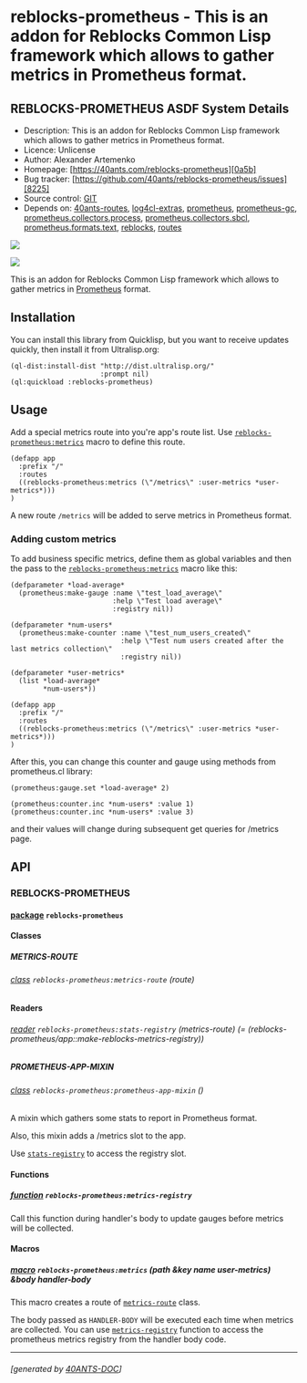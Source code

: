 <a id="x-28REBLOCKS-PROMETHEUS-DOCS-2FINDEX-3A-40README-2040ANTS-DOC-2FLOCATIVES-3ASECTION-29"></a>

# reblocks-prometheus - This is an addon for Reblocks Common Lisp framework which allows to gather metrics in Prometheus format.

<a id="reblocks-prometheus-asdf-system-details"></a>

## REBLOCKS-PROMETHEUS ASDF System Details

* Description: This is an addon for Reblocks Common Lisp framework which allows to gather metrics in Prometheus format.
* Licence: Unlicense
* Author: Alexander Artemenko
* Homepage: [https://40ants.com/reblocks-prometheus][0a5b]
* Bug tracker: [https://github.com/40ants/reblocks-prometheus/issues][8225]
* Source control: [GIT][d447]
* Depends on: [40ants-routes][25b9], [log4cl-extras][691c], [prometheus][14fa], [prometheus-gc][8b12], [prometheus.collectors.process][563a], [prometheus.collectors.sbcl][a01b], [prometheus.formats.text][b66b], [reblocks][184b], [routes][48e8]

[![](https://github-actions.40ants.com/40ants/reblocks-prometheus/matrix.svg?only=ci.run-tests)][1638]

![](http://quickdocs.org/badge/reblocks-prometheus.svg)

This is an addon for Reblocks Common Lisp framework which allows to gather
metrics in [Prometheus][df56] format.

<a id="x-28REBLOCKS-PROMETHEUS-DOCS-2FINDEX-3A-3A-40INSTALLATION-2040ANTS-DOC-2FLOCATIVES-3ASECTION-29"></a>

## Installation

You can install this library from Quicklisp, but you want to receive updates quickly, then install it from Ultralisp.org:

```
(ql-dist:install-dist "http://dist.ultralisp.org/"
                      :prompt nil)
(ql:quickload :reblocks-prometheus)
```
<a id="x-28REBLOCKS-PROMETHEUS-DOCS-2FINDEX-3A-3A-40USAGE-2040ANTS-DOC-2FLOCATIVES-3ASECTION-29"></a>

## Usage

Add a special metrics route into you're app's route list. Use [`reblocks-prometheus:metrics`][7ea2] macro to define this route.

```
(defapp app
  :prefix "/"
  :routes
  ((reblocks-prometheus:metrics (\"/metrics\" :user-metrics *user-metrics*)))
)
```
A new route `/metrics` will be added to serve metrics in Prometheus format.

<a id="adding-custom-metrics"></a>

### Adding custom metrics

To add business specific metrics, define them as global variables
and then the pass to the [`reblocks-prometheus:metrics`][7ea2] macro like this:

```
(defparameter *load-average*
  (prometheus:make-gauge :name \"test_load_average\"
                         :help \"Test load average\"
                         :registry nil))

(defparameter *num-users*
  (prometheus:make-counter :name \"test_num_users_created\"
                           :help \"Test num users created after the last metrics collection\"
                           :registry nil))

(defparameter *user-metrics*
  (list *load-average*
        *num-users*))

(defapp app
  :prefix "/"
  :routes
  ((reblocks-prometheus:metrics (\"/metrics\" :user-metrics *user-metrics*)))
)
```
After this, you can change this counter and gauge using methods from prometheus.cl library:

```
(prometheus:gauge.set *load-average* 2)

(prometheus:counter.inc *num-users* :value 1)
(prometheus:counter.inc *num-users* :value 3)
```
and their values will change during subsequent get queries for /metrics page.

<a id="x-28REBLOCKS-PROMETHEUS-DOCS-2FINDEX-3A-3A-40API-2040ANTS-DOC-2FLOCATIVES-3ASECTION-29"></a>

## API

<a id="x-28REBLOCKS-PROMETHEUS-DOCS-2FINDEX-3A-3A-40REBLOCKS-PROMETHEUS-3FPACKAGE-2040ANTS-DOC-2FLOCATIVES-3ASECTION-29"></a>

### REBLOCKS-PROMETHEUS

<a id="x-28-23A-28-2819-29-20BASE-CHAR-20-2E-20-22REBLOCKS-PROMETHEUS-22-29-20PACKAGE-29"></a>

#### [package](0f57) `reblocks-prometheus`

<a id="x-28REBLOCKS-PROMETHEUS-DOCS-2FINDEX-3A-3A-7C-40REBLOCKS-PROMETHEUS-3FClasses-SECTION-7C-2040ANTS-DOC-2FLOCATIVES-3ASECTION-29"></a>

#### Classes

<a id="x-28REBLOCKS-PROMETHEUS-DOCS-2FINDEX-3A-3A-40REBLOCKS-PROMETHEUS-24METRICS-ROUTE-3FCLASS-2040ANTS-DOC-2FLOCATIVES-3ASECTION-29"></a>

##### METRICS-ROUTE

<a id="x-28REBLOCKS-PROMETHEUS-3AMETRICS-ROUTE-20CLASS-29"></a>

###### [class](1ffa) `reblocks-prometheus:metrics-route` (route)

**Readers**

<a id="x-28REBLOCKS-PROMETHEUS-3ASTATS-REGISTRY-20-2840ANTS-DOC-2FLOCATIVES-3AREADER-20REBLOCKS-PROMETHEUS-3AMETRICS-ROUTE-29-29"></a>

###### [reader](c30f) `reblocks-prometheus:stats-registry` (metrics-route) (= (reblocks-prometheus/app::make-reblocks-metrics-registry))

<a id="x-28REBLOCKS-PROMETHEUS-DOCS-2FINDEX-3A-3A-40REBLOCKS-PROMETHEUS-24PROMETHEUS-APP-MIXIN-3FCLASS-2040ANTS-DOC-2FLOCATIVES-3ASECTION-29"></a>

##### PROMETHEUS-APP-MIXIN

<a id="x-28REBLOCKS-PROMETHEUS-3APROMETHEUS-APP-MIXIN-20CLASS-29"></a>

###### [class](8263) `reblocks-prometheus:prometheus-app-mixin` ()

A mixin which gathers some stats to report in Prometheus format.

Also, this mixin adds a /metrics slot to the app.

Use [`stats-registry`][b2a2] to access the registry slot.

<a id="x-28REBLOCKS-PROMETHEUS-DOCS-2FINDEX-3A-3A-7C-40REBLOCKS-PROMETHEUS-3FFunctions-SECTION-7C-2040ANTS-DOC-2FLOCATIVES-3ASECTION-29"></a>

#### Functions

<a id="x-28REBLOCKS-PROMETHEUS-3AMETRICS-REGISTRY-20FUNCTION-29"></a>

##### [function](f102) `reblocks-prometheus:metrics-registry`

Call this function during handler's body to update gauges before metrics will be collected.

<a id="x-28REBLOCKS-PROMETHEUS-DOCS-2FINDEX-3A-3A-7C-40REBLOCKS-PROMETHEUS-3FMacros-SECTION-7C-2040ANTS-DOC-2FLOCATIVES-3ASECTION-29"></a>

#### Macros

<a id="x-28REBLOCKS-PROMETHEUS-3AMETRICS-20-2840ANTS-DOC-2FLOCATIVES-3AMACRO-29-29"></a>

##### [macro](98b5) `reblocks-prometheus:metrics` (path &key name user-metrics) &body handler-body

This macro creates a route of [`metrics-route`][863c] class.

The body passed as `HANDLER-BODY` will be executed each time when metrics are collected.
You can use [`metrics-registry`][e21f] function to access the prometheus metrics registry
from the handler body code.


[7ea2]: #x-28REBLOCKS-PROMETHEUS-3AMETRICS-20-2840ANTS-DOC-2FLOCATIVES-3AMACRO-29-29
[e21f]: #x-28REBLOCKS-PROMETHEUS-3AMETRICS-REGISTRY-20FUNCTION-29
[863c]: #x-28REBLOCKS-PROMETHEUS-3AMETRICS-ROUTE-20CLASS-29
[b2a2]: #x-28REBLOCKS-PROMETHEUS-3ASTATS-REGISTRY-20-2840ANTS-DOC-2FLOCATIVES-3AREADER-20REBLOCKS-PROMETHEUS-3AMETRICS-ROUTE-29-29
[0a5b]: https://40ants.com/reblocks-prometheus
[d447]: https://github.com/40ants/reblocks-prometheus
[1638]: https://github.com/40ants/reblocks-prometheus/actions
[8263]: https://github.com/40ants/reblocks-prometheus/blob/e4de964050d54016f931fe2cde3d3130ccc441d3/src/app.lisp#L41
[1ffa]: https://github.com/40ants/reblocks-prometheus/blob/e4de964050d54016f931fe2cde3d3130ccc441d3/src/app.lisp#L81
[c30f]: https://github.com/40ants/reblocks-prometheus/blob/e4de964050d54016f931fe2cde3d3130ccc441d3/src/app.lisp#L82
[f102]: https://github.com/40ants/reblocks-prometheus/blob/e4de964050d54016f931fe2cde3d3130ccc441d3/src/app.lisp#L90
[98b5]: https://github.com/40ants/reblocks-prometheus/blob/e4de964050d54016f931fe2cde3d3130ccc441d3/src/app.lisp#L97
[0f57]: https://github.com/40ants/reblocks-prometheus/blob/e4de964050d54016f931fe2cde3d3130ccc441d3/src/core.lisp#L1
[8225]: https://github.com/40ants/reblocks-prometheus/issues
[df56]: https://prometheus.io/
[25b9]: https://quickdocs.org/40ants-routes
[691c]: https://quickdocs.org/log4cl-extras
[14fa]: https://quickdocs.org/prometheus
[8b12]: https://quickdocs.org/prometheus-gc
[563a]: https://quickdocs.org/prometheus.collectors.process
[a01b]: https://quickdocs.org/prometheus.collectors.sbcl
[b66b]: https://quickdocs.org/prometheus.formats.text
[184b]: https://quickdocs.org/reblocks
[48e8]: https://quickdocs.org/routes

* * *
###### [generated by [40ANTS-DOC](https://40ants.com/doc/)]
